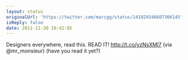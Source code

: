 ```yaml
---
layout: status
originalUrl: 'https://twitter.com/marcgg/status/141829346607366145'
isReply: false
date: 2011-11-30 10:42:05
---
```


Designers everywhere, read this. READ IT! http://t.co/yzNsXMI7 (via @mr_monsieur) (have you read it yet?)
